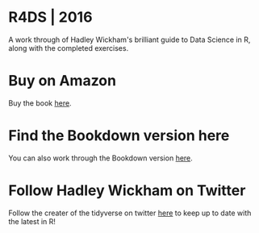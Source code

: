#  R4DS | 2016
A work through of Hadley Wickham's brilliant guide to Data Science in R, along with the completed exercises.

# Buy on Amazon
Buy the book [here](https://www.amazon.com/Data-Science-Transform-Visualize-Model/dp/1491910399).

# Find the Bookdown version here
You can also work through the Bookdown version [here](https://r4ds.had.co.nz/).

# Follow Hadley Wickham on Twitter
Follow the creater of the tidyverse on twitter [here](https://twitter.com/hadleywickham) to keep up to date with the latest in R!
